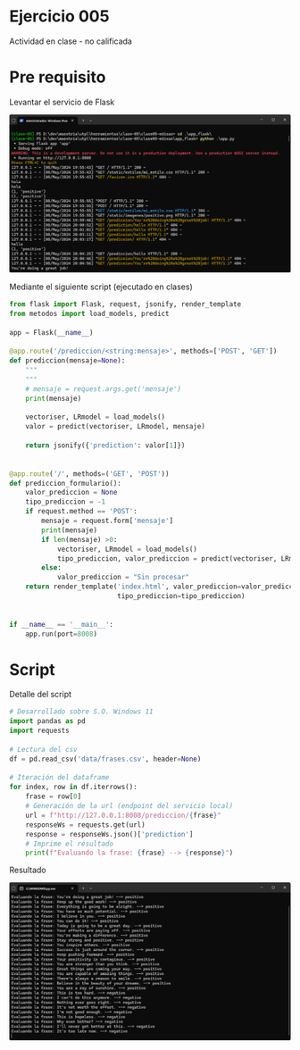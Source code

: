 # Ejercicio 005
Actividad en clase - no calificada

# Pre requisito
Levantar el servicio de Flask

![alt text](https://github.com/edisao/herramientas-ejercicio-005/blob/main/images/pre-requisito.png?raw=true)

Mediante el siguiente script (ejecutado en clases)
```python
from flask import Flask, request, jsonify, render_template
from metodos import load_models, predict

app = Flask(__name__)

@app.route('/prediccion/<string:mensaje>', methods=['POST', 'GET'])
def prediccion(mensaje=None):
    """
    """
    # mensaje = request.args.get('mensaje')
    print(mensaje)

    vectoriser, LRmodel = load_models()
    valor = predict(vectoriser, LRmodel, mensaje)

    return jsonify({'prediction': valor[1]})


@app.route('/', methods=('GET', 'POST'))
def prediccion_formulario():
    valor_prediccion = None
    tipo_prediccion = -1
    if request.method == 'POST':
        mensaje = request.form['mensaje']
        print(mensaje)
        if len(mensaje) >0:
            vectoriser, LRmodel = load_models()
            tipo_prediccion, valor_prediccion = predict(vectoriser, LRmodel, mensaje)
        else:
            valor_prediccion = "Sin procesar"
    return render_template('index.html', valor_prediccion=valor_prediccion,
                           tipo_prediccion=tipo_prediccion)


if __name__ == '__main__':
    app.run(port=8008)
```

# Script
Detalle del script
```python
# Desarrollado sobre S.O. Windows 11
import pandas as pd 
import requests

# Lectura del csv
df = pd.read_csv('data/frases.csv', header=None)

# Iteración del dataframe
for index, row in df.iterrows(): 
    frase = row[0]
    # Generación de la url (endpoint del servicio local)
    url = f"http://127.0.0.1:8008/prediccion/{frase}"
    responseWs = requests.get(url)
    response = responseWs.json()['prediction']
    # Imprime el resultado
    print(f"Evaluando la frase: {frase} --> {response}")
```
Resultado

![alt text](https://github.com/edisao/herramientas-ejercicio-005/blob/main/images/resultado.png?raw=true)
